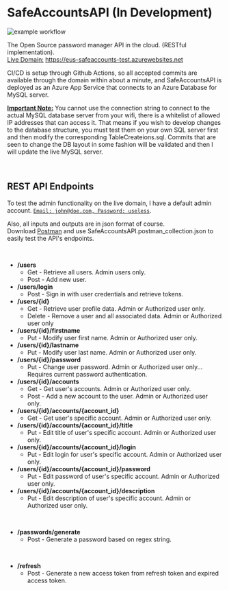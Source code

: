 # SafeAccountsAPI (In Development)
![example workflow](https://github.com/nickpavini/safeaccountsapi/actions/workflows/master_eus-safeaccounts-test.yml/badge.svg) <br />

The Open Source password manager API in the cloud. (RESTful implementation).<br />
<ins>Live Domain:</ins> https://eus-safeaccounts-test.azurewebsites.net

CI/CD is setup through Github Actions, so all accepted commits are available through the domain within about a minute, and SafeAccountsAPI is deployed as an Azure App Service that connects to an Azure Database for MySQL server.

<ins>**Important Note:**</ins> You cannot use the connection string to connect to the actual MySQL database server from your wifi, there is a whitelist of allowed IP addresses that can access it. That means if you wish to develop changes to the database structure, you must test them on your own SQL server first and then modify the corresponding TableCreateions.sql. Commits that are seen to change the DB layout in some fashion will be validated and then I will update the live MySQL server.

&nbsp;

## REST API Endpoints

To test the admin functionality on the live domain, I have a default admin account. <ins>`Email: john@doe.com, Password: useless`</ins>.<br />

Also, all inputs and outputs are in json format of course. <br />
Download [Postman](https://www.postman.com/downloads/) and use SafeAccountsAPI.postman_collection.json to easily test the API's endpoints.

&nbsp;

* **/users**
  * Get - Retrieve all users. Admin users only.
  * Post - Add new user.
* **/users/login**
  * Post - Sign in with user credentials and retrieve tokens.
* **/users/{id}**
  * Get - Retrieve user profile data. Admin or Authorized user only.
  * Delete - Remove a user and all associated data. Admin or Authorized user only
* **/users/{id}/firstname**
  * Put - Modify user first name. Admin or Authorized user only.
* **/users/{id}/lastname**
  * Put - Modify user last name. Admin or Authorized user only.
* **/users/{id}/password**
  * Put - Change user password. Admin or Authorized user only... Requires current password authentication.
* **/users/{id}/accounts**
  * Get - Get user's accounts. Admin or Authorized user only.
  * Post - Add a new account to the user. Admin or Authorized user only.
* **/users/{id}/accounts/{account_id}**
  * Get - Get user's specific account. Admin or Authorized user only.
* **/users/{id}/accounts/{account_id}/title**
  * Put - Edit title of user's specific account. Admin or Authorized user only.
* **/users/{id}/accounts/{account_id}/login**
  * Put - Edit login for user's specific account. Admin or Authorized user only.
* **/users/{id}/accounts/{account_id}/password**
  * Put - Edit password of user's specific account. Admin or Authorized user only.
* **/users/{id}/accounts/{account_id}/description**
  * Put - Edit description of user's specific account. Admin or Authorized user only.

&nbsp;

* **/passwords/generate**
  * Post - Generate a password based on regex string.

&nbsp;

* **/refresh**
  * Post - Generate a new access token from refresh token and expired access token.
